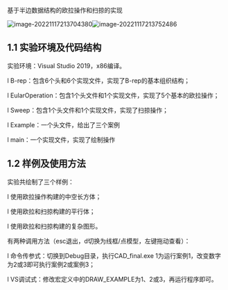 基于半边数据结构的欧拉操作和扫掠的实现

![image-20221117213704380](C:\Users\zy\Desktop\CAD_final\jpg\image-20221117213704380.png)![image-20221117213752486](C:\Users\zy\Desktop\CAD_final\jpg\image-20221117213752486.png)

## 1.1  实验环境及代码结构

实验环境：Visual Studio 2019，x86编译。

l  B-rep：包含6个头和6个实现文件，实现了B-rep的基本组织结构；

l  EularOperation：包含1个头文件和1个实现文件，实现了5个基本的欧拉操作；

l  Sweep：包含1个头文件和1个实现文件，实现了扫掠操作；

l  Example：一个头文件，给出了三个案例

l  main：一个实现文件，实现了绘制操作

## 1.2  样例及使用方法

实验共绘制了三个样例：

l  使用欧拉操作构建的中空长方体；

l  使用欧拉和扫掠构建的平行体；

l  使用欧拉和扫掠构建的复杂图形。

有两种调用方法（esc退出，d切换为线框/点模型，左键拖动查看）：

l  命令传参式：切换到Debug目录，执行CAD_final.exe 1为运行案例1，改变数字为2或3即可执行案例2或案例3；

l  VS调试式：修改宏定义中的DRAW_EXAMPLE为1、2或3，再运行程序即可。